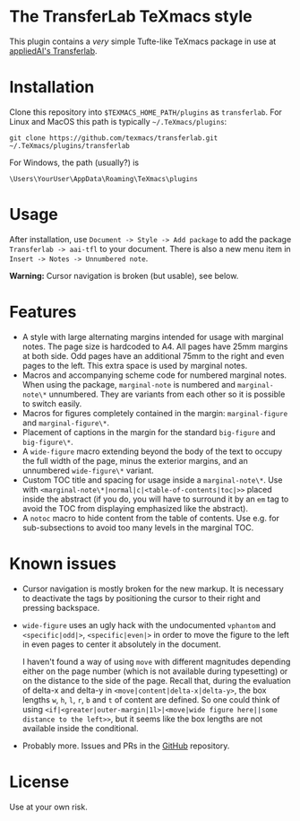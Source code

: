 # The TransferLab TeXmacs style

This plugin contains a *very* simple Tufte-like TeXmacs package in use at 
[appliedAI's Transferlab](https://transferlab.appliedai.de).

# Installation

Clone this repository into `$TEXMACS_HOME_PATH/plugins` as `transferlab`. For 
Linux and MacOS this path is typically `~/.TeXmacs/plugins`:

```shell
git clone https://github.com/texmacs/transferlab.git 
~/.TeXmacs/plugins/transferlab
```



For Windows, the path (usually?) is

```shell
\Users\YourUser\AppData\Roaming\TeXmacs\plugins
```

# Usage

After installation, use `Document -> Style -> Add package` to add the 
package `Transferlab -> aai-tfl` to your document. There is also a new 
menu item in `Insert -> Notes -> Unnumbered note`.

**Warning:** Cursor navigation is broken (but usable), see below.

# Features

* A style with large alternating margins intended for usage with marginal 
  notes. The page size is hardcoded to A4. All pages have 25mm margins at both 
  side. Odd pages have an additional 75mm to the right and even pages to the 
  left. This extra space is used by marginal notes.
* Macros and accompanying scheme code for numbered marginal notes. When using 
  the package, `marginal-note` is numbered and `marginal-note\*` unnumbered. 
  They are variants from each other so it is possible to switch easily.
* Macros for figures completely contained in the margin: `marginal-figure` and 
  `marginal-figure\*`.
* Placement of captions in the margin for the standard `big-figure` and 
  `big-figure\*`.
* A `wide-figure` macro extending beyond the body of the text to occupy the 
  full width of the page, minus the exterior margins, and an unnumbered 
  `wide-figure\*` variant.
* Custom TOC title and spacing for usage inside a `marginal-note\*`. Use with 
  `<marginal-note\*|normal|c|<table-of-contents|toc|>>` 
  placed inside the abstract (if you do, you will have to surround it by an 
  `em` tag to avoid the TOC from displaying emphasized like the abstract).
* A `notoc` macro to hide content from the table of contents. Use e.g. for  
  sub-subsections to avoid too many levels in the marginal TOC.

# Known issues

* Cursor navigation is mostly broken for the new markup. It is necessary to 
  deactivate the tags by positioning the cursor to their right and pressing 
  backspace.
* `wide-figure` uses an ugly hack with the undocumented `vphantom` and 
  `<specific|odd|>`, `<specific|even|>` in order to move the 
  figure to the left in even pages to center it absolutely in the document.

  I haven't found a way of using `move` with different magnitudes depending 
  either on the page number (which is not available during typesetting) or on 
  the distance to the side of the page. Recall that, during the evaluation of 
  delta-x and delta-y in `<move|content|delta-x|delta-y>`, the box 
  lengths `w`, `h`, `l`, `r`, `b` and `t` of content are defined. So one could 
  think of using 
  `<if|<greater|outer-margin|1l>|<move|wide figure here||some distance to the
  left>>`, but it seems like the box lengths are not available inside the
  conditional.
* Probably more. Issues and PRs in the 
  [GitHub](https://github.com/appliedAI-Initiative/tm-transferlab) repository.

# License

Use at your own risk.


